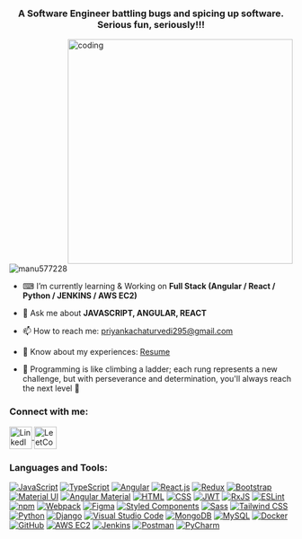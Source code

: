<h3 align="center">A Software Engineer battling bugs and spicing up software. Serious fun, seriously!!!</h3>

<img align="right" alt="coding" width="400" src="https://media1.giphy.com/media/2IudUHdI075HL02Pkk/giphy.gif?cid=ecf05e47ycgioqq4tc74brqnbghxzue4rd3cu4h83d2b21aw&ep=v1_gifs_search&rid=giphy.gif&ct=g">

<p align="left"> <img src="https://komarev.com/ghpvc/?username=manu577228&label=Profile%20views&color=0e75b6&style=flat" alt="manu577228" /> </p>

- ⌨ I’m currently learning & Working on **Full Stack (Angular / React / Python / JENKINS / AWS EC2)**

- 💬 Ask me about **JAVASCRIPT, ANGULAR, REACT**

- 📫 How to reach me: [priyankachaturvedi295@gmail.com](mailto:priyankachaturvedi295@gmail.com)

- 📄 Know about my experiences: [Resume](https://docs.google.com/document/d/1rcd--mnh5XVb0ruYFzvryaE8aHGs-44ZFdbWd5eSquQ/view#heading=h.fahrd6x9tld3)

- 🌟 Programming is like climbing a ladder; each rung represents a new challenge, but with perseverance and determination, you'll always reach the next level 🚀

<h3 align="left">Connect with me:</h3>
<p align="left">
  <a href="https://www.linkedin.com/in/priyankachaturvedi11/" target="_blank">
    <img align="center" src="https://raw.githubusercontent.com/rahuldkjain/github-profile-readme-generator/master/src/images/icons/Social/linked-in-alt.svg" alt="LinkedIn" height="40" width="40" />
  </a>
  <a href="https://leetcode.com/u/priyanka_2611" target="_blank">
    <img align="center" src="https://raw.githubusercontent.com/rahuldkjain/github-profile-readme-generator/master/src/images/icons/Social/leet-code.svg" alt="LeetCode" height="40" width="40" />
  </a>
</p>


<h3 align="left">Languages and Tools:</h3>

[![JavaScript](https://img.shields.io/badge/javascript-%23323330.svg?style=for-the-badge&logo=javascript&logoColor=%23F7DF1E)](https://developer.mozilla.org/en-US/docs/Web/JavaScript)
[![TypeScript](https://img.shields.io/badge/typescript-%23007ACC.svg?style=for-the-badge&logo=typescript&logoColor=white)](https://www.typescriptlang.org/)
[![Angular](https://img.shields.io/badge/angular-%23DD0031.svg?style=for-the-badge&logo=angular&logoColor=white)](https://angular.io/)
[![React.js](https://img.shields.io/badge/react-%2320232a.svg?style=for-the-badge&logo=react&logoColor=%2361DAFB)](https://reactjs.org/)
[![Redux](https://img.shields.io/badge/redux-%23593d88.svg?style=for-the-badge&logo=redux&logoColor=white)](https://redux.js.org/)
[![Bootstrap](https://img.shields.io/badge/Bootstrap-%23563D7C.svg?style=for-the-badge&logo=bootstrap&logoColor=white)](https://getbootstrap.com/)
[![Material UI](https://img.shields.io/badge/Material_UI-%230081CB.svg?style=for-the-badge&logo=material-ui&logoColor=white)](https://material-ui.com/)
[![Angular Material](https://img.shields.io/badge/Angular_Material-%230057A9.svg?style=for-the-badge&logo=angular&logoColor=white)](https://material.angular.io/)
[![HTML](https://img.shields.io/badge/HTML-%23E34F26.svg?style=for-the-badge&logo=html5&logoColor=white)](https://developer.mozilla.org/en-US/docs/Web/HTML)
[![CSS](https://img.shields.io/badge/CSS-%231572B6.svg?style=for-the-badge&logo=css3&logoColor=white)](https://developer.mozilla.org/en-US/docs/Web/CSS)
[![JWT](https://img.shields.io/badge/JWT-black?style=for-the-badge&logo=JSON%20web%20tokens)](https://jwt.io/)
[![RxJS](https://img.shields.io/badge/RxJS-%23B7178C.svg?style=for-the-badge&logo=rxjs&logoColor=white)](https://rxjs.dev/)
[![ESLint](https://img.shields.io/badge/ESLint-4B3263?style=for-the-badge&logo=eslint&logoColor=white)](https://eslint.org/)
[![npm](https://img.shields.io/badge/npm-%23000000.svg?style=for-the-badge&logo=npm&logoColor=white)](https://www.npmjs.com/)
[![Webpack](https://img.shields.io/badge/Webpack-%238DD6F9.svg?style=for-the-badge&logo=webpack&logoColor=black)](https://webpack.js.org/)
[![Figma](https://img.shields.io/badge/figma-%23F24E1E.svg?style=for-the-badge&logo=figma&logoColor=white)](https://www.figma.com/)
[![Styled Components](https://img.shields.io/badge/styled--components-DB7093?style=for-the-badge&logo=styled-components&logoColor=white)](https://styled-components.com/)
[![Sass](https://img.shields.io/badge/SASS-hotpink.svg?style=for-the-badge&logo=SASS&logoColor=white)](https://sass-lang.com/)
[![Tailwind CSS](https://img.shields.io/badge/Tailwind_CSS-%231a202c.svg?style=for-the-badge&logo=tailwind-css&logoColor=white)](https://tailwindcss.com/)
[![Python](https://img.shields.io/badge/python-%2314354C.svg?style=for-the-badge&logo=python&logoColor=white)](https://www.python.org/)
[![Django](https://img.shields.io/badge/django-%23092E20.svg?style=for-the-badge&logo=django&logoColor=white)](https://www.djangoproject.com/)
[![Visual Studio Code](https://img.shields.io/badge/Visual%20Studio%20Code-%23007ACC.svg?style=for-the-badge&logo=visual-studio-code&logoColor=white)](https://code.visualstudio.com/)
[![MongoDB](https://img.shields.io/badge/mongodb-%234ea94b.svg?style=for-the-badge&logo=mongodb&logoColor=white)](https://www.mongodb.com/)
[![MySQL](https://img.shields.io/badge/mysql-%2300758F.svg?style=for-the-badge&logo=mysql&logoColor=white)](https://www.mysql.com/)
[![Docker](https://img.shields.io/badge/Docker-%230db7ed.svg?style=for-the-badge&logo=docker&logoColor=white)](https://www.docker.com/)
[![GitHub](https://img.shields.io/badge/GitHub-%23121011.svg?style=for-the-badge&logo=github&logoColor=white)](https://github.com/)
[![AWS EC2](https://img.shields.io/badge/Amazon%20EC2-%23232F3E.svg?style=for-the-badge&logo=amazon-aws&logoColor=white)](https://aws.amazon.com/ec2/)
[![Jenkins](https://img.shields.io/badge/Jenkins-%23D24939.svg?style=for-the-badge&logo=jenkins&logoColor=white)](https://www.jenkins.io/)
[![Postman](https://img.shields.io/badge/Postman-FF6C37?style=for-the-badge&logo=postman&logoColor=white)](https://www.postman.com/)
[![PyCharm](https://img.shields.io/badge/PyCharm-%23000000.svg?style=for-the-badge&logo=pycharm&logoColor=white)](https://www.jetbrains.com/pycharm/)
